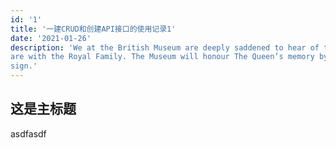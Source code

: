 ```yaml
---
id: '1'
title: '一建CRUD和创建API接口的使用记录1'
date: '2021-01-26'
description: 'We at the British Museum are deeply saddened to hear of the passing of Her Majesty The Queen. Our thoughts
are with the Royal Family. The Museum will honour The Queen’s memory by opening a Book of Condolence for our visitors to
sign.'
---
```


## 这是主标题

asdfasdf
